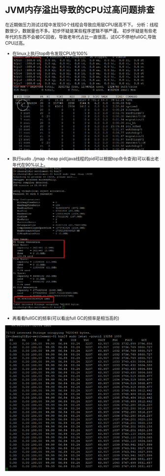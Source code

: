 # JVM内存溢出导致的CPU过高问题排查
在近期做压力测试过程中发现50个线程会导致应用层CPU居高不下。
分析：线程数很少，数据量也不多。初步怀疑是某些程序逻辑不够严谨。
初步怀疑是有些老年代的东西不会被GC回收，导致老年代占比一直很高，试GC不停地fullGC,导致CPU过高。

- 在linux上执行top命令发现CPU在100%
 ![](../../phone/k.png)
 
- 执行sudo ./jmap -heap pid(java线程的pid可以根据top命令查询)可以看出老年代在90%以上。
 ![](../../phone/l.png)
 
- 再看看fullGC的频率(可以看出full GC的频率是相当高的)

 ![](../../phone/m.png)